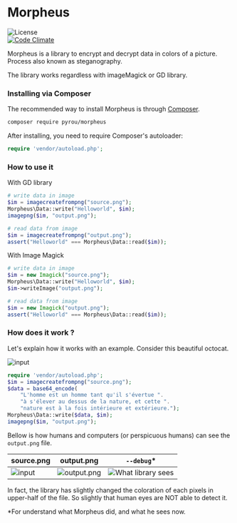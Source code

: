 # Morpheus

![License](https://img.shields.io/packagist/l/pyrou/morpheus.svg)  
[![Code Climate](https://codeclimate.com/github/pyrou/morpheus/badges/gpa.svg)](https://codeclimate.com/github/pyrou/morpheus)

Morpheus is a library to encrypt and decrypt data in colors of a picture. Process also known as steganography.

The library works regardless with imageMagick or GD library.

### Installing via Composer

The recommended way to install Morpheus is through [Composer](http://getcomposer.org).

```bash
composer require pyrou/morpheus
```

After installing, you need to require Composer's autoloader:

```php
require 'vendor/autoload.php';
```

### How to use it

With GD library

```php
# write data in image
$im = imagecreatefrompng("source.png");
Morpheus\Data::write("Helloworld", $im);
imagepng($im, "output.png");

# read data from image
$im = imagecreatefrompng("output.png");
assert("Helloworld" === Morpheus\Data::read($im));
```

With Image Magick

```php
# write data in image
$im = new Imagick("source.png");
Morpheus\Data::write("Helloworld", $im);
$im->writeImage("output.png");

# read data from image
$im = new Imagick("output.png");
assert("Helloworld" === Morpheus\Data::read($im));
```

### How does it work ?

Let's explain how it works with an example. Consider this beautiful octocat.

![input](https://raw.githubusercontent.com/pyrou/Morpheus/master/docs/example.png)

```php
require 'vendor/autoload.php';
$im = imagecreatefrompng("source.png");
$data = base64_encode(
    "L'homme est un homme tant qu'il s'évertue ".
    "à s'élever au dessus de la nature, et cette ".
    "nature est à la fois intérieure et extérieure.");
Morpheus\Data::write($data, $im);
imagepng($im, "output.png");
```

Bellow is how humans and computers \(or perspicuous humans\) can see the `output.png` file.

| source.png | output.png | `--debug`\* |
| --- | --- | --- |
| ![input](https://raw.githubusercontent.com/pyrou/Morpheus/master/docs/example.png) | ![output.png](https://raw.githubusercontent.com/pyrou/Morpheus/master/docs/output@3x.png) | ![What library sees](https://raw.githubusercontent.com/pyrou/Morpheus/master/docs/whatLibrarySees@3x.png) |

In fact, the library has slightly changed the coloration of each pixels in upper-half of the file. So slightly that human eyes are NOT able to detect it.

\*For understand what Morpheus did, and what he sees now.

